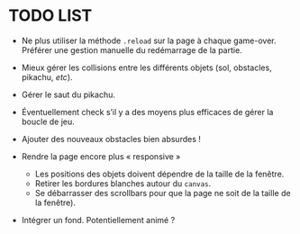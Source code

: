 # TODO LIST

* Ne plus utiliser la méthode `.reload` sur la page à chaque game-over. Préférer
  une gestion manuelle du redémarrage de la partie.

* Mieux gérer les collisions entre les différents objets (sol, obstacles,
  pikachu, _etc_).

* Gérer le saut du pikachu.

* Éventuellement check s’il y a des moyens plus efficaces de gérer la boucle de
  jeu.

* Ajouter des nouveaux obstacles bien absurdes !

* Rendre la page encore plus « responsive »
  * Les positions des objets doivent dépendre de la taille de la fenêtre.
  * Retirer les bordures blanches autour du `canvas`.
  * Se débarrasser des scrollbars pour que la page ne soit
  de la taille de la fenêtre).

* Intégrer un fond. Potentiellement animé ?
